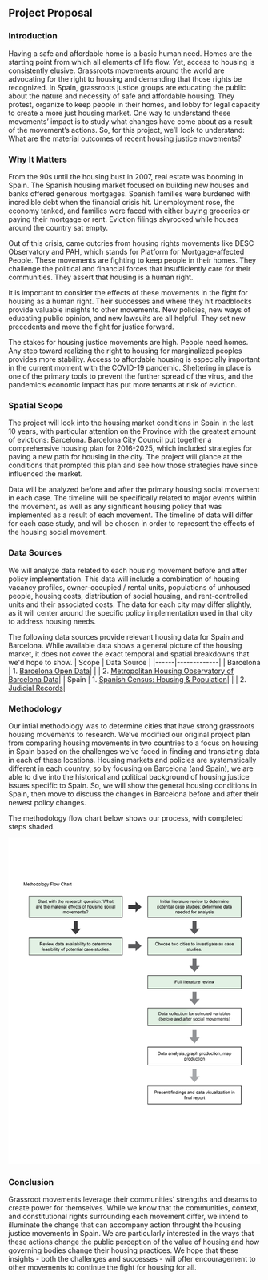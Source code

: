 ## Project Proposal

### Introduction
Having a safe and affordable home is a basic human need. Homes are the starting point from which all elements of life flow. Yet, access to housing is consistently elusive. Grassroots movements around the world are advocating for the right to housing and demanding that those rights be recognized. In Spain, grassroots justice groups are educating the public about the nature and necessity of safe and affordable housing. They protest, organize to keep people in their homes, and lobby for legal capacity to create a more just housing market. One way to understand these movements’ impact is to study what changes have come about as a result of the movement’s actions. So, for this project, we’ll look to understand: What are the material outcomes of recent housing justice movements?

### Why It Matters

From the 90s until the housing bust in 2007, real estate was booming in Spain. The Spanish housing market focused on building new houses and banks offered generous mortgages. Spanish families were burdened with incredible debt when the financial crisis hit. Unemployment rose, the economy tanked, and families were faced with either buying groceries or paying their mortgage or rent. Eviction filings skyrocked while houses around the country sat empty. 

Out of this crisis, came outcries from housing rights movements like DESC Observatory and PAH, which stands for Platform for Mortgage-affected People. These movements are fighting to keep people in their homes. They challenge the political and financial forces that insufficiently care for their communities. They assert that housing is a human right.
 
It is important to consider the effects of these movements in the fight for housing as a human right. Their successes and where they hit roadblocks provide valuable insights to other movements. New policies, new ways of educating public opinion, and new lawsuits are all helpful. They set new precedents and move the fight for justice forward.
 
The stakes for housing justice movements are high. People need homes. Any step toward realizing the right to housing for marginalized peoples provides more stability.  Access to affordable housing is especially important in the current moment with the COVID-19 pandemic. Sheltering in place is one of the primary tools to prevent the further spread of the virus, and the pandemic’s economic impact has put more tenants at risk of eviction.

### Spatial Scope
The project will look into the housing market conditions in Spain in the last 10 years, with particular attention on the Province with the greatest amount of evictions: Barcelona. Barcelona City Council put together a comprehensive housing plan for 2016-2025, which included strategies for paving a new path for housing in the city. The project will glance at the conditions that prompted this plan and see how those strategies have since influenced the market.

Data will be analyzed before and after the primary housing social movement in each case. The timeline will be specifically related to major events within the movement, as well as any significant housing policy that was implemented as a result of each movement. The timeline of data will differ for each case study, and will be chosen in order to represent the effects of the housing social movement. 

### Data Sources
We will analyze data related to each housing movement before and after policy implementation. This data will include a combination of housing vacancy profiles, owner-occupied / rental units, populations of unhoused people, housing costs, distribution of social housing, and rent-controlled units and their associated costs. The data for each city may differ slightly, as it will center around the specific policy implementation used in that city to address housing needs. 

The following data sources provide relevant housing data for Spain and Barcelona. While available data shows a general picture of the housing market, it does not cover the exact temporal and spatial breakdowns that we'd hope to show. 
| Scope | Data Source |
|------|-------------|
| Barcelona | 1. [Barcelona Open Data](https://opendata-ajuntament.barcelona.cat/data/en/organization/habitatge?page=1)|
|                  | 2. [Metropolitan Housing Observatory of Barcelona Data](https://www.ohb.cat/#vis)|
| Spain | 1. [Spanish Census: Housing & Population](https://www.ine.es/censos2011/tablas/InformeAccesibilidad.do)|
|                  | 2. [Judicial Records](https://www.poderjudicial.es/cgpj/es/Temas/Estadistica-Judicial/Estudios-e-Informes/Efecto-de-la-Crisis-en-los-organos-judiciales/)|


### Methodology 
Our intial methodology was to determine cities that have strong grassroots housing movements to research. We’ve modified our original project plan from comparing housing movements in two countries to a focus on housing in Spain based on the challenges we’ve faced in finding and translating data in each of these locations. Housing markets and policies are systematically different in each country, so by focusing on Barcelona (and Spain), we are able to dive into the historical and political background of housing justice issues specific to Spain. So, we will show the general housing conditions in Spain, then move to discuss the changes in Barcelona before and after their newest policy changes.

The methodology flow chart below shows our process, with completed steps shaded.

![plot](Images/up206a%20Project%20Methodology%20Flow%20Chart_Midterm%20Update.png)

### Conclusion
Grassroot movements leverage their communities’ strengths and dreams to create power for themselves. While we know that the communities, context, and constitutional rights surrounding each movement differ, we intend to illuminate the change that can accompany action throught the housing justice movements in Spain. We are particularly interested in the ways that these actions change the public perception of the value of housing and how governing bodies change their housing practices. We hope that these insights - both the challenges and successes - will offer encouragement to other movements to continue the fight for housing for all. 
